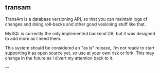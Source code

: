 ## transam

TransAm is a database versioning API, so that you can maintain logs of changes and doing roll-backs and other good vesioning stuff like that.

MySQL is currently the only implemented backend DB, but it was designed to add more as I need them.

This system should be considered an "as is" release, I'm not ready to start supporting it as open source yet, so use at your own risk or fork.  This may change in the future as I divert my attention back to it.

--



